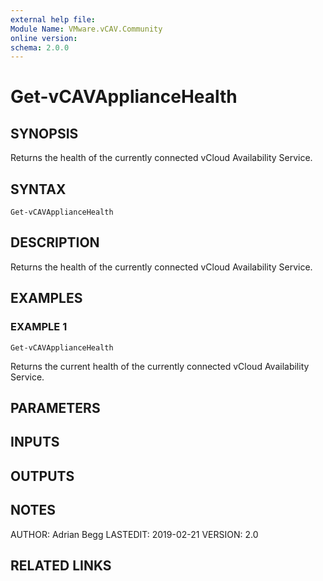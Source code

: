 ```yaml
---
external help file:
Module Name: VMware.vCAV.Community
online version:
schema: 2.0.0
---
```


# Get-vCAVApplianceHealth

## SYNOPSIS
Returns the health of the currently connected vCloud Availability Service.

## SYNTAX

```
Get-vCAVApplianceHealth
```

## DESCRIPTION
Returns the health of the currently connected vCloud Availability Service.

## EXAMPLES

### EXAMPLE 1
```
Get-vCAVApplianceHealth
```

Returns the current health of the currently connected vCloud Availability Service.

## PARAMETERS

## INPUTS

## OUTPUTS

## NOTES
AUTHOR: Adrian Begg
LASTEDIT: 2019-02-21
VERSION: 2.0

## RELATED LINKS
